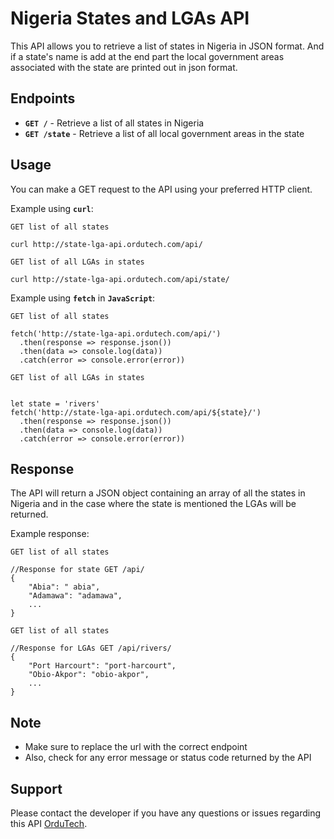 # Nigeria States and LGAs API

This API allows you to retrieve a list of states in Nigeria in JSON format. And if a state's name is add at the end part the local government areas associated with the state are printed out in json format.

## Endpoints

- **`GET /`** - Retrieve a list of all states in Nigeria
- **`GET /state`** - Retrieve a list of all local government areas in the state

## Usage

You can make a GET request to the API using your preferred HTTP client.

Example using **`curl`**:

`GET list of all states`
```
curl http://state-lga-api.ordutech.com/api/
```

`GET list of all LGAs in states`
```
curl http://state-lga-api.ordutech.com/api/state/
```

Example using **`fetch`** in **`JavaScript`**:

`GET list of all states`
```
fetch('http://state-lga-api.ordutech.com/api/')
  .then(response => response.json())
  .then(data => console.log(data))
  .catch(error => console.error(error))
```

`GET list of all LGAs in states`
```

let state = 'rivers'
fetch('http://state-lga-api.ordutech.com/api/${state}/')
  .then(response => response.json())
  .then(data => console.log(data))
  .catch(error => console.error(error))
```

## Response

The API will return a JSON object containing an array of all the states in Nigeria and in the case where the state is mentioned the LGAs will be returned.

Example response:

`GET list of all states`
```
//Response for state GET /api/
{
    "Abia": " abia",
    "Adamawa": "adamawa",
    ...
}
```

`GET list of all states`
```
//Response for LGAs GET /api/rivers/
{
    "Port Harcourt": "port-harcourt",
    "Obio-Akpor": "obio-akpor",
    ...
}
```

## Note

- Make sure to replace the url with the correct endpoint
- Also, check for any error message or status code returned by the API

## Support

Please contact the developer if you have any questions or issues regarding this API [OrduTech](https://ordutech.com/#contact).
